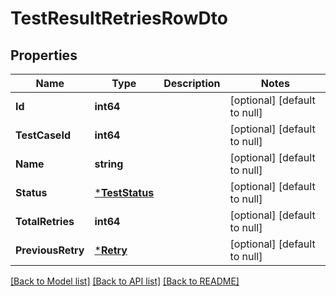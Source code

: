 # TestResultRetriesRowDto

## Properties
Name | Type | Description | Notes
------------ | ------------- | ------------- | -------------
**Id** | **int64** |  | [optional] [default to null]
**TestCaseId** | **int64** |  | [optional] [default to null]
**Name** | **string** |  | [optional] [default to null]
**Status** | [***TestStatus**](TestStatus.md) |  | [optional] [default to null]
**TotalRetries** | **int64** |  | [optional] [default to null]
**PreviousRetry** | [***Retry**](Retry.md) |  | [optional] [default to null]

[[Back to Model list]](../README.md#documentation-for-models) [[Back to API list]](../README.md#documentation-for-api-endpoints) [[Back to README]](../README.md)

